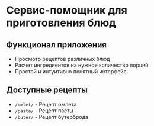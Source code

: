 # Cервис-помощник для приготовления блюд

## Функционал приложения

- Просмотр рецептов различных блюд
- Расчет ингредиентов на нужное количество порций
- Простой и интуитивно понятный интерфейс

## Доступные рецепты

- `/omlet/` - Рецепт омлета
- `/pasta/` - Рецепт пасты
- `/buter/` - Рецепт бутерброда
